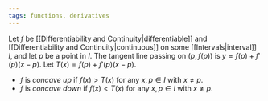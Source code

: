 ```yaml
---
tags: functions, derivatives
---
```

Let $f$ be [[Differentiability and Continuity|differentiable]] and [[Differentiability and Continuity|continuous]] on some [[Intervals|interval]] $I$, and let $p$ be a point in $I$. The tangent line passing on $(p, f(p))$ is $y=f(p) + f'(p)(x-p)$.
Let $T(x) = f(p) + f'(p)(x-p)$.
- $f$ is *concave up* if $f(x) > T(x)$ for any $x,p \in I$ with $x\ne p$.
- $f$ is *concave down* if $f(x) \lt T(x)$ for any $x,p \in I$ with $x \ne p$. 